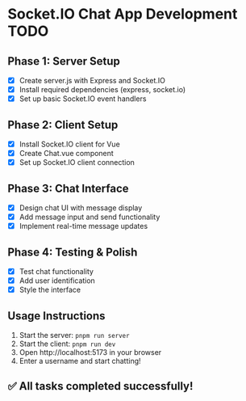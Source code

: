 # Socket.IO Chat App Development TODO

## Phase 1: Server Setup
- [x] Create server.js with Express and Socket.IO
- [x] Install required dependencies (express, socket.io)
- [x] Set up basic Socket.IO event handlers

## Phase 2: Client Setup
- [x] Install Socket.IO client for Vue
- [x] Create Chat.vue component
- [x] Set up Socket.IO client connection

## Phase 3: Chat Interface
- [x] Design chat UI with message display
- [x] Add message input and send functionality
- [x] Implement real-time message updates

## Phase 4: Testing & Polish
- [x] Test chat functionality
- [x] Add user identification
- [x] Style the interface

## Usage Instructions
1. Start the server: `pnpm run server`
2. Start the client: `pnpm run dev`
3. Open http://localhost:5173 in your browser
4. Enter a username and start chatting!

## ✅ All tasks completed successfully!
